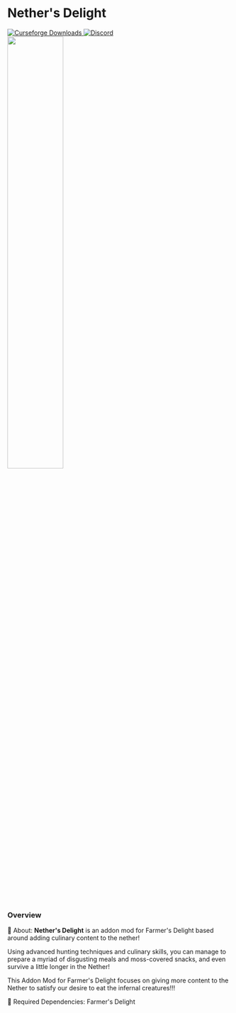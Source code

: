 # Nether's Delight

<a href="https://www.curseforge.com/minecraft/mc-mods/nethers-delight">
  <img src="http://cf.way2muchnoise.eu/full_496394_downloads.svg" alt="Curseforge Downloads">
</a>
<a href="https://discord.gg/Vnw54PjFPJ">
  <img alt="Discord" src="https://img.shields.io/discord/855495317298741248?color=brightgreen&label=Discord">
</a>
<br>
<img src="https://i.imgur.com/Tn69SDR.png" width="50%">

### Overview

📖 About:
**Nether's Delight** is an addon mod for Farmer's Delight based around adding culinary content to the nether!  

Using advanced hunting techniques and culinary skills, you can manage to prepare a myriad of disgusting meals and moss-covered snacks, and even survive a little longer in the Nether!

This Addon Mod for Farmer's Delight focuses on giving more content to the Nether to satisfy our desire to eat the infernal creatures!!!

🔨 Required Dependencies:
Farmer's Delight 
